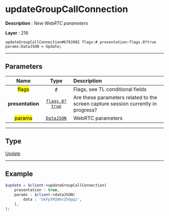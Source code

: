 # updateGroupCallConnection

**Description** : *New WebRTC parameters*

**Layer** : 216

```tl
updateGroupCallConnection#b783982 flags:# presentation:flags.0?true params:DataJSON = Update;
```

---

## Parameters

| Name | Type | Description |
| :---: | :---: | :--- |
| <mark>flags</mark> | [`#`](type/#) | Flags, see TL conditional fields |
| **presentation** | [`flags.0?true`](type/true) | Are these parameters related to the screen capture session currently in progress? |
| <mark>params</mark> | [`DataJSON`](type/DataJSON) | WebRTC parameters |

---

## Type

[Update](type/Update)

---

## Example

```php
$update = $client->updateGroupCallConnection(
	presentation : true,
	params : $client->dataJSON(
		data : 'UkFptM386vZhOgqz',
	),
);
```
